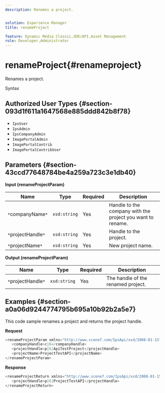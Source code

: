 ```yaml
---
description: Renames a project.


solution: Experience Manager
title: renameProject

feature: Dynamic Media Classic,SDK/API,Asset Management
role: Developer,Administrator
---
```


# renameProject{#renameproject}

Renames a project.

 Syntax 

## Authorized User Types {#section-093d1f611a1647568e885ddd842b8f78}

* `IpsUser` 
* `IpsAdmin` 
* `IpsCompanyAdmin` 
* `ImagePortalAdmin` 
* `ImagePortalContrib` 
* `ImagePortalContribUser`

## Parameters {#section-43ccd77648784be4a259a723c3e1db40}

**Input (renameProjectParam)**

|  Name  | Type  | Required  | Description  |
|---|---|---|---|
|  `*`companyName`*`  | `xsd:string`  | Yes  | Handle to the company with the project you want to rename.  |
|  `*`projectHandle`*`  | `xsd:string`  | Yes  | Handle to the project.  |
|  `*`projectName`*`  | `xsd:string`  | Yes  | New project name.  |

**Output (renameProjectParam)** 

|  Name  | Type  | Required  | Description  |
|---|---|---|---|
|  `*`projectHandle`*`  | `xsd:string`  | Yes  | The handle of the renamed project.  |

## Examples {#section-a0a06d9244774795b695a10b92b2a5e7}

This code sample renames a project and returns the project handle.

**Request** 

```java
<renameProjectParam xmlns="http://www.scene7.com/IpsApi/xsd/2008-01-15">
   <companyHandle>c|6</companyHandle>
   <projectHandle>p|6|ApiTestProject</projectHandle>
   <projectName>ProjectTestAPI</projectName>
</renameProjectParam>
```

**Response** 

```java
<renameProjectReturn xmlns="http://www.scene7.com/IpsApi/xsd/2008-01-15">
   <projectHandle>p|6|ProjectTestAPI</projectHandle>
</renameProjectReturn>
```

